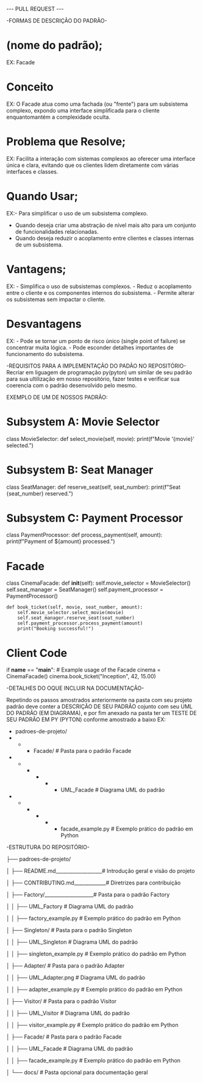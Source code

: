  --- PULL REQUEST ---

-FORMAS DE DESCRIÇÃO DO PADRÃO-

# (nome do padrão);
EX: Facade

# Conceito
EX: O Facade atua como uma fachada (ou "frente") para um subsistema complexo, expondo uma 
interface simplificada para o cliente enquantomantém a complexidade oculta.

# Problema que Resolve;
EX: Facilita a interação com sistemas complexos ao oferecer uma interface única e clara, evitando que
os clientes lidem diretamente com várias interfaces e classes.


# Quando Usar;
EX:- Para simplificar o uso de um subsistema complexo.
   - Quando deseja criar uma abstração de nível mais alto para um conjunto de funcionalidades relacionadas.
   - Quando deseja reduzir o acoplamento entre clientes e classes internas de um subsistema.

# Vantagens;
EX: - Simplifica o uso de subsistemas complexos.
    - Reduz o acoplamento entre o cliente e os componentes internos do subsistema.
    - Permite alterar os subsistemas sem impactar o cliente.

 # Desvantagens
EX: - Pode se tornar um ponto de risco único (single point of failure) se concentrar muita lógica.
    - Pode esconder detalhes importantes de funcionamento do subsistema.   


-REQUISITOS PARA A IMPLEMENTAÇÃO DO PADÃO NO REPOSITÓRIO- 
Recriar em liguagem de programação py(pyton) um similar de seu padrão para sua ultilização em nosso repositório, fazer testes e verificar sua coerencia com o padrão desenvolvido pelo mesmo.

EXEMPLO DE UM DE NOSSOS PADRÃO:

# Subsystem A: Movie Selector
class MovieSelector:
    def select_movie(self, movie):
        print(f"Movie '{movie}' selected.")

# Subsystem B: Seat Manager
class SeatManager:
    def reserve_seat(self, seat_number):
        print(f"Seat {seat_number} reserved.")

# Subsystem C: Payment Processor
class PaymentProcessor:
    def process_payment(self, amount):
        print(f"Payment of ${amount} processed.")

# Facade
class CinemaFacade:
    def __init__(self):
        self.movie_selector = MovieSelector()
        self.seat_manager = SeatManager()
        self.payment_processor = PaymentProcessor()

    def book_ticket(self, movie, seat_number, amount):
        self.movie_selector.select_movie(movie)
        self.seat_manager.reserve_seat(seat_number)
        self.payment_processor.process_payment(amount)
        print("Booking successful!")

# Client Code
if __name__ == "__main__":
    # Example usage of the Facade
    cinema = CinemaFacade()
    cinema.book_ticket("Inception", 42, 15.00)



-DETALHES DO OQUE INCLUIR NA DOCUMENTAÇÃO-

Repetindo os passos amostrados anteriormente na pasta com seu projeto padrão deve conter a DESCRIÇÃO DE SEU PADRÃO cojunto com seu UML DO PADRÃO (EM DIAGRAMA), e por fim anexado na pasta ter um TESTE DE SEU PADRÃO EM PY (PYTON) conforme amostrado a baixo
EX:
- padroes-de-projeto/
- - - Facade/                       # Pasta para o padrão Facade
- - - - - - UML_Facade              # Diagrama UML do padrão
- - - - - - facade_example.py       # Exemplo prático do padrão em Python

 
 -ESTRUTURA DO REPOSITÓRIO-
 

├── padroes-de-projeto/

│   ├── README.md___________________# Introdução geral e visão do projeto

│   ├── CONTRIBUTING.md_____________# Diretrizes para contribuição

│   ├── Factory/____________________# Pasta para o padrão Factory

│   │   ├── UML_Factory             # Diagrama UML do padrão

│   │   ├── factory_example.py      # Exemplo prático do padrão em Python

│   ├── Singleton/                  # Pasta para o padrão Singleton

│   │   ├── UML_Singleton           # Diagrama UML do padrão

│   │   ├── singleton_example.py    # Exemplo prático do padrão em Python

│   ├── Adapter/                    # Pasta para o padrão Adapter

│   │   ├── UML_Adapter.png         # Diagrama UML do padrão

│   │   ├── adapter_example.py      # Exemplo prático do padrão em Python

│   ├── Visitor/                    # Pasta para o padrão Visitor

│   │   ├── UML_Visitor             # Diagrama UML do padrão

│   │   ├── visitor_example.py      # Exemplo prático do padrão em Python

│   ├── Facade/                     # Pasta para o padrão Facade

│   │   ├── UML_Facade              # Diagrama UML do padrão

│   │   ├── facade_example.py       # Exemplo prático do padrão em Python

│   └── docs/                       # Pasta opcional para documentação geral




  
